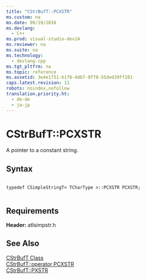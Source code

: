 ```yaml
---
title: "CStrBufT::PCXSTR"
ms.custom: na
ms.date: 09/19/2016
ms.devlang: 
  - C++
ms.prod: visual-studio-dev14
ms.reviewer: na
ms.suite: na
ms.technology: 
  - devlang-cpp
ms.tgt_pltfrm: na
ms.topic: reference
ms.assetid: 3e4e1751-b1f8-4db7-9f70-55ded39ff281
caps.latest.revision: 11
robots: noindex,nofollow
translation.priority.ht: 
  - de-de
  - ja-jp
---
```

# CStrBufT::PCXSTR
A pointer to a constant string.  
  
## Syntax  
  
```  
  
typedef CSimpleStringT< TCharType >::PCXSTR PCXSTR;  
  
```  
  
## Requirements  
 **Header:** atlsimpstr.h  
  
## See Also  
 [CStrBufT Class](../vs140/CStrBufT-Class.md)   
 [CStrBufT::operator PCXSTR](../vs140/CStrBufT--operator-PCXSTR.md)   
 [CStrBufT::PXSTR](../vs140/CStrBufT--PXSTR.md)